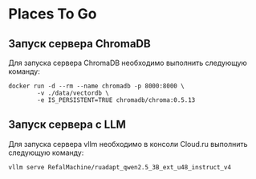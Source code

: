 # Places To Go

## Запуск сервера ChromaDB
Для запуска сервера ChromaDB необходимо выполнить следующую команду:
```
docker run -d --rm --name chromadb -p 8000:8000 \
        -v ./data/vectordb \
        -e IS_PERSISTENT=TRUE chromadb/chroma:0.5.13
```

## Запуск сервера с LLM
Для запуска сервера vllm необходимо в консоли Cloud.ru выполнить следующую команду:
```
vllm serve RefalMachine/ruadapt_qwen2.5_3B_ext_u48_instruct_v4
```